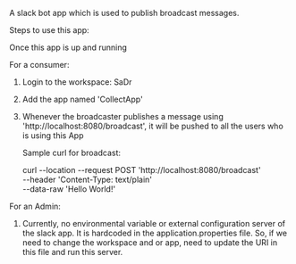 A slack bot app which is used to publish broadcast messages.

Steps to use this app:

Once this app is up and running

For a consumer:

 1. Login to the workspace: SaDr
 2. Add the app named 'CollectApp'
 3. Whenever the broadcaster publishes a message
    using 'http://localhost:8080/broadcast', it
    will be pushed to all the users who is using
    this App

    Sample curl for broadcast:

    curl --location --request POST 'http://localhost:8080/broadcast' \
    --header 'Content-Type: text/plain' \
    --data-raw 'Hello World!'

For an Admin:
 1. Currently, no environmental variable or external configuration server
    of the slack app. It is hardcoded in the application.properties file. So, if
    we need to change the workspace and or app, need to update the URI in this file
    and run this server.
